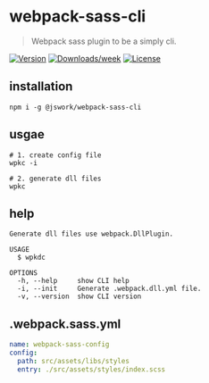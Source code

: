 # webpack-sass-cli
> Webpack sass plugin to be a simply cli.

[![Version](https://img.shields.io/npm/v/webpack-sass-cli.svg)](https://npmjs.org/package/webpack-sass-cli)
[![Downloads/week](https://img.shields.io/npm/dw/webpack-sass-cli.svg)](https://npmjs.org/package/webpack-sass-cli)
[![License](https://img.shields.io/npm/l/webpack-sass-cli.svg)](https://github.com/afeiship/webpack-sass-cli/blob/master/package.json)

## installation
```shell
npm i -g @jswork/webpack-sass-cli
```

## usgae
```shell
# 1. create config file
wpkc -i

# 2. generate dll files
wpkc
```

## help
```
Generate dll files use webpack.DllPlugin.

USAGE
  $ wpkdc

OPTIONS
  -h, --help     show CLI help
  -i, --init     Generate .webpack.dll.yml file.
  -v, --version  show CLI version
```

##  .webpack.sass.yml
```yml
name: webpack-sass-config
config:
  path: src/assets/libs/styles
  entry: ./src/assets/styles/index.scss
```
